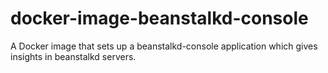 # docker-image-beanstalkd-console

A Docker image that sets up a beanstalkd-console application 
which gives insights in beanstalkd servers.
